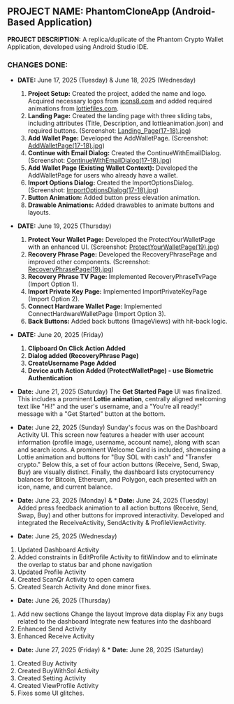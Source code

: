 ## PROJECT NAME: PhantomCloneApp (Android-Based Application)

**PROJECT DESCRIPTION:** A replica/duplicate of the Phantom Crypto Wallet Application, developed using Android Studio IDE.

### CHANGES DONE:

* **DATE:** June 17, 2025 (Tuesday) & June 18, 2025 (Wednesday)
    1.  **Project Setup:** Created the project, added the name and logo. Acquired necessary logos from [icons8.com](http://icons8.com/icons/) and added required animations from [lottiefiles.com](https://lottiefiles.com/).
    2.  **Landing Page:** Created the landing page with three sliding tabs, including attributes (Title, Description, and lottieanimation.json) and required buttons. (Screenshot: [Landing\_Page(17-18).jpg](https://github.com/nakul9096/PhantomCloneApp/blob/master/Screenshots/Landing_Page(17-18).jpg))
    3.  **Add Wallet Page:** Developed the AddWalletPage. (Screenshot: [AddWalletPage(17-18).jpg](https://github.com/nakul9096/PhantomCloneApp/blob/master/Screenshots/AddWalletPage(17-18).jpg))
    4.  **Continue with Email Dialog:** Created the ContinueWithEmailDialog. (Screenshot: [ContinueWithEmailDialog(17-18).jpg](https://github.com/nakul9096/PhantomCloneApp/blob/master/Screenshots/ContinueWithEmailDialog(17-18).jpg))
    5.  **Add Wallet Page (Existing Wallet Context):** Developed the AddWalletPage for users who already have a wallet.
    6.  **Import Options Dialog:** Created the ImportOptionsDialog. (Screenshot: [ImportOptionsDialog(17-18).jpg](https://github.com/nakul9096/PhantomCloneApp/blob/master/Screenshots/ImportOptionsDialog(17-18).jpg))
    7.  **Button Animation:** Added button press elevation animation.
    8.  **Drawable Animations:** Added drawables to animate buttons and layouts.

* **DATE:** June 19, 2025 (Thursday)
    1.  **Protect Your Wallet Page:** Developed the ProtectYourWalletPage with an enhanced UI. (Screenshot: [ProtectYourWalletPage(19).jpg](https://github.com/nakul9096/PhantomCloneApp/blob/master/Screenshots/ProtectYourWalletPage(19).jpg))
    2.  **Recovery Phrase Page:** Developed the RecoveryPhrasePage and improved other components. (Screenshot: [RecoveryPhrasePage(19).jpg](https://github.com/nakul9096/PhantomCloneApp/blob/master/Screenshots/RecoveryPhrasePage(19).jpg))
    3.  **Recovery Phrase TV Page:** Implemented RecoveryPhraseTvPage (Import Option 1).
    4.  **Import Private Key Page:** Implemented ImportPrivateKeyPage (Import Option 2).
    5.  **Connect Hardware Wallet Page:** Implemented ConnectHardwareWalletPage (Import Option 3).
    6.  **Back Buttons:** Added back buttons (ImageViews) with hit-back logic.
 
* **DATE:** June 20, 2025 (Friday)
    1.  **Clipboard On Click Action Added**
    2.  **Dialog added (RecoveryPhrase Page)**
    3.  **CreateUsername Page Added**
    4.  **Device auth Action Added (ProtectWalletPage) - use Biometric Authentication**

* **Date:** June 21, 2025 (Saturday)
The **Get Started Page** UI was finalized. This includes a prominent **Lottie animation**, centrally aligned welcoming text like "Hi!" and the user's username, and a "You're all ready!" message with a "Get Started" button at the bottom.

* **Date:** June 22, 2025 (Sunday)
Sunday's focus was on the Dashboard Activity UI. This screen now features a header with user account information (profile image, username, account name), along with scan and search icons. A prominent Welcome Card is included, showcasing a Lottie animation and buttons for "Buy SOL with cash" and "Transfer crypto." Below this, a set of four action buttons (Receive, Send, Swap, Buy) are visually distinct. Finally, the dashboard lists cryptocurrency balances for Bitcoin, Ethereum, and Polygon, each presented with an icon, name, and current balance.

* **Date:** June 23, 2025 (Monday) & * **Date:** June 24, 2025 (Tuesday)
Added press feedback animation to all action buttons (Receive, Send, Swap, Buy) and other buttons for improved interactivity.
Developed and integrated the ReceiveActivity, SendActivity & ProfileViewActivity.

* **Date:** June 25, 2025 (Wednesday)
1. Updated Dashboard Activity
2. Added constraints in EditProfile Activity to fitWindow and to eliminate the overlap to status bar and phone navigation
3. Updated Profile Activity
4. Created ScanQr Activity to open camera
5. Created Search Activity
And done minor fixes.

* **Date:** June 26, 2025 (Thursday)
1. Add new sections
   Change the layout
   Improve data display
   Fix any bugs related to the dashboard
   Integrate new features into the dashboard
2. Enhanced Send Activity
3. Enhanced Receive Activity

* **Date:** June 27, 2025 (Friday) & * **Date:** June 28, 2025 (Saturday)
1. Created Buy Activity
2. Created BuyWithSol Activity
3. Created Setting Activity
4. Created ViewProfile Activity
5. Fixes some UI glitches.
